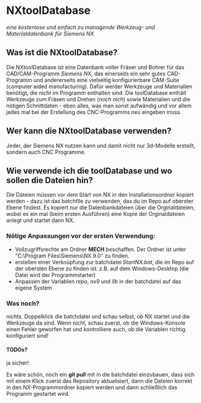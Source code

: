 # NXtoolDatabase
*eine kostenlose und einfach zu managende Werkzeug- und Materialdatenbank für Siemens NX*

## Was ist die NXtoolDatabase?
Die NXtoolDatabase ist eine Datenbank voller Fräser und Bohrer für das CAD/CAM-Programm *Siemens NX*, das einerseits ein sehr gutes CAD-Programm und andererseits eine vielseitig konfigurierbare CAM-Suite (computer aided manufacturing). Dafür werder Werkzeuge und Materialien benötigt, die nicht im Programm enthalten sind.
Die toolDatabase enthält Werkzeuge zum Fräsen und Drehen (*noch nich*) sowie Materialien und die nötigen Schnittdaten - eben alles, was man sonst aufwändig und vor allem jedes mal bei der Erstellung des CNC-Programms neu eingeben muss.

## Wer kann die NXtoolDatabase verwenden?
Jeder, der Siemens NX nutzen kann und damit nicht nur 3d-Modelle erstellt, sondern auch CNC Programme.

## Wie verwende ich die toolDatabase und wo sollen die Dateien hin?
Die Dateien müssen vor dem Start von NX in den Installationsordner kopiert werden - dazu ist das batchfile zu verwenden, das du im Repo auf oberster Ebene findest.
Es kopiert nur die Datenbankdateien über die Orginaldateien, wobei es ein mal (beim ersten Ausführen) eine Kopie der Orginaldateien anlegt und startet dann NX.

### Nötige Anpassungen vor der ersten Verwendung:
* Vollzugriffsrechte am Ordner **MECH** beschaffen. Der Ordner ist unter "C:\Program Files\Siemens\NX 9.0" zu finden.
* erstellen einer Verknüpfung zur batchdatei *StartNX.bat*, die im Repo auf der obersten Ebene zu finden ist. z.B. auf dem Windows-Desktop (die Datei wird der Programmstarter)
* Anpassen der Variablen *repo*, *nx9* und *lib* in der batchdatei auf das eigene System

### Was noch?
nichts. Doppelklick die batchdatei und schau selbst, ob NX startet und die Werkzeuge da sind.
Wenn nicht, schau zuerst, ob die Windows-Konsole einen Fehler geworfen hat und kontrolliere auch, ob die Variablen richtig konfiguriert sind! 

#### TODOs?
ja sicher!

Es wäre schön, noch ein **git pull** mit in die batchdatei einzubauen, dass sich mit einem Klick zuerst das Repository aktualisiert, dann die Dateien korrekt in den NX-Programmordner kopiert werden und dann schließlich das Programm gestartet wird.

